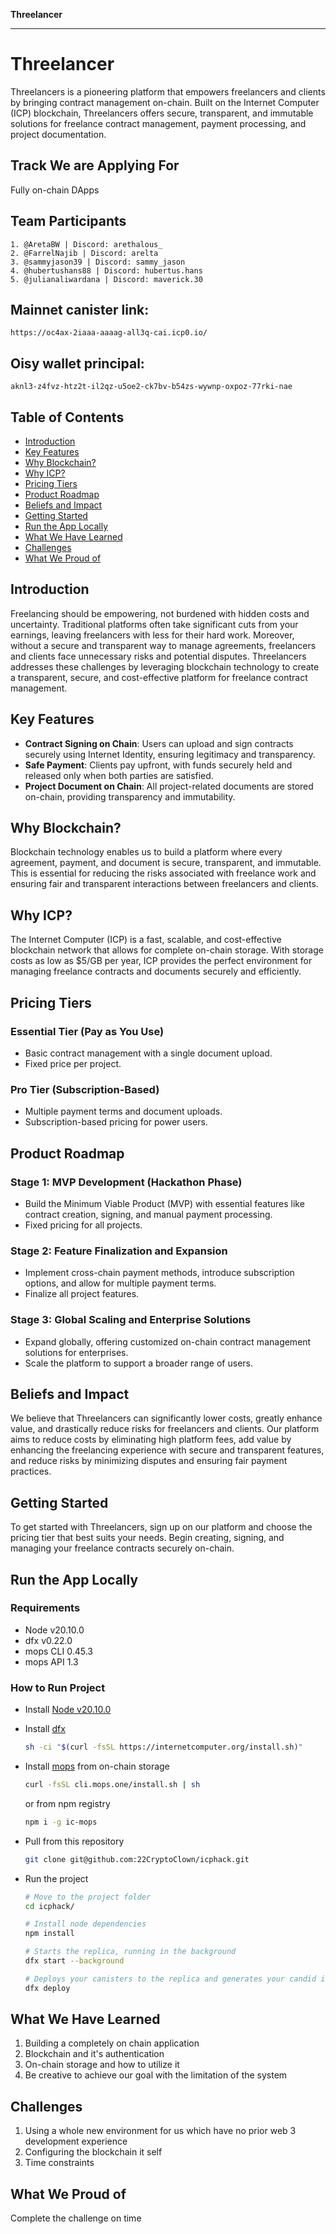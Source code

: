 
**Threelancer**

---

# Threelancer

Threelancers is a pioneering platform that empowers freelancers and clients by bringing contract management on-chain. Built on the Internet Computer (ICP) blockchain, Threelancers offers secure, transparent, and immutable solutions for freelance contract management, payment processing, and project documentation. 

## Track We are Applying For
Fully on-chain DApps

## Team Participants
    1. @AretaBW | Discord: arethalous_
    2. @FarrelNajib | Discord: arelta
    3. @sammyjason39 | Discord: sammy_jason
    4. @hubertushans88 | Discord: hubertus.hans
    5. @julianaliwardana | Discord: maverick.30

## Mainnet canister link: 
`https://oc4ax-2iaaa-aaaag-all3q-cai.icp0.io/`

## Oisy wallet principal: 
`aknl3-z4fvz-htz2t-il2qz-u5oe2-ck7bv-b54zs-wywnp-oxpoz-77rki-nae`

## Table of Contents
- [Introduction](#introduction)
- [Key Features](#key-features)
- [Why Blockchain?](#why-blockchain)
- [Why ICP?](#why-icp)
- [Pricing Tiers](#pricing-tiers)
- [Product Roadmap](#product-roadmap)
- [Beliefs and Impact](#beliefs-and-impact)
- [Getting Started](#getting-started)
- [Run the App Locally](#run-the-app-locally)
- [What We Have Learned](#what-we-have-learned)
- [Challenges](#challenges)
- [What We Proud of](#what-we-proud-of)

## Introduction
Freelancing should be empowering, not burdened with hidden costs and uncertainty. Traditional platforms often take significant cuts from your earnings, leaving freelancers with less for their hard work. Moreover, without a secure and transparent way to manage agreements, freelancers and clients face unnecessary risks and potential disputes. Threelancers addresses these challenges by leveraging blockchain technology to create a transparent, secure, and cost-effective platform for freelance contract management.

## Key Features
- **Contract Signing on Chain**: Users can upload and sign contracts securely using Internet Identity, ensuring legitimacy and transparency.
- **Safe Payment**: Clients pay upfront, with funds securely held and released only when both parties are satisfied.
- **Project Document on Chain**: All project-related documents are stored on-chain, providing transparency and immutability.

## Why Blockchain?
Blockchain technology enables us to build a platform where every agreement, payment, and document is secure, transparent, and immutable. This is essential for reducing the risks associated with freelance work and ensuring fair and transparent interactions between freelancers and clients.

## Why ICP?
The Internet Computer (ICP) is a fast, scalable, and cost-effective blockchain network that allows for complete on-chain storage. With storage costs as low as $5/GB per year, ICP provides the perfect environment for managing freelance contracts and documents securely and efficiently.

## Pricing Tiers
### Essential Tier (Pay as You Use)
- Basic contract management with a single document upload.
- Fixed price per project.

### Pro Tier (Subscription-Based)
- Multiple payment terms and document uploads.
- Subscription-based pricing for power users.

## Product Roadmap
### Stage 1: MVP Development (Hackathon Phase)
- Build the Minimum Viable Product (MVP) with essential features like contract creation, signing, and manual payment processing.
- Fixed pricing for all projects.

### Stage 2: Feature Finalization and Expansion
- Implement cross-chain payment methods, introduce subscription options, and allow for multiple payment terms.
- Finalize all project features.

### Stage 3: Global Scaling and Enterprise Solutions
- Expand globally, offering customized on-chain contract management solutions for enterprises.
- Scale the platform to support a broader range of users.

## Beliefs and Impact
We believe that Threelancers can significantly lower costs, greatly enhance value, and drastically reduce risks for freelancers and clients. Our platform aims to reduce costs by eliminating high platform fees, add value by enhancing the freelancing experience with secure and transparent features, and reduce risks by minimizing disputes and ensuring fair payment practices.

## Getting Started
To get started with Threelancers, sign up on our platform and choose the pricing tier that best suits your needs. Begin creating, signing, and managing your freelance contracts securely on-chain.

## Run the App Locally
### Requirements
- Node v20.10.0
- dfx v0.22.0
- mops CLI 0.45.3
- mops API 1.3

### How to Run Project
- Install [Node v20.10.0](https://www.npackd.org/p/org.nodejs.NodeJS/20.10)
- Install [dfx](https://internetcomputer.org/docs/current/developer-docs/getting-started/install/)

  ```bash
  sh -ci "$(curl -fsSL https://internetcomputer.org/install.sh)"
  ```
- Install [mops](https://docs.mops.one/quick-start) from on-chain storage
  
  ```bash
  curl -fsSL cli.mops.one/install.sh | sh
  ```
  
  or from npm registry

  ```bash
  npm i -g ic-mops
  ```

- Pull from this repository
  ```bash
  git clone git@github.com:22CryptoClown/icphack.git
  ```
- Run the project
  ```bash
  # Move to the project folder
  cd icphack/

  # Install node dependencies
  npm install

  # Starts the replica, running in the background
  dfx start --background

  # Deploys your canisters to the replica and generates your candid interface
  dfx deploy
  ```

## What We Have Learned
1. Building a completely on chain application
2. Blockchain and it's authentication
3. On-chain storage and how to utilize it
4. Be creative to achieve our goal with the limitation of the system

## Challenges
1. Using a whole new environment for us which have no prior web 3 development experience
2. Configuring the blockchain it self
3. Time constraints

## What We Proud of
Complete the challenge on time